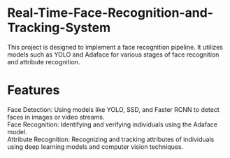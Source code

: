 # Real-Time-Face-Recognition-and-Tracking-System

This project is designed to implement a face recognition pipeline. It utilizes models such as YOLO and Adaface for various stages of face recognition and attribute recognition.

# Features
Face Detection: Using models like YOLO, SSD, and Faster RCNN to detect faces in images or video streams.
<br>
Face Recognition: Identifying and verifying individuals using the Adaface model.
<br>
Attribute Recognition: Recognizing and tracking attributes of individuals using deep learning models and computer vision techniques.
